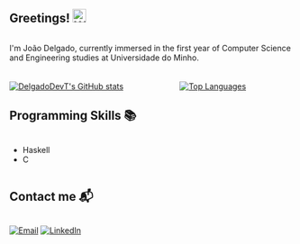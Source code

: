 <div style="display: flex; flex-direction: column; align-items: flex-start; margin-top: 20px;">
  
  ## Greetings! <img src="https://user-images.githubusercontent.com/18350557/176309783-0785949b-9127-417c-8b55-ab5a4333674e.gif" alt="Wave Emoji" width="24" height="24">
  I'm João Delgado, currently immersed in the first year of Computer Science and Engineering studies at Universidade do Minho. 

  <div style="display: flex; justify-content: flex-start; align-items: center; margin-top: 20px;">
    <a href="http://www.github.com/DelgadoDevT" style="margin-right: 50px;">
      <img src="https://github-readme-stats.vercel.app/api?username=DelgadoDevT&show_icons=true&hide=&count_private=true&title_color=a855f7&text_color=ffffff&icon_color=6366f1&bg_color=181824&hide_border=true&show_icons=true" alt="DelgadoDevT's GitHub stats" />
    </a>
    <a href="https://github.com/DelgadoDevT" style="margin-left: 50px;">
      <img src="https://github-readme-stats.vercel.app/api/top-langs/?username=DelgadoDevT&langs_count=10&title_color=a855f7&text_color=ffffff&icon_color=6366f1&bg_color=181824&hide_border=true&locale=en&custom_title=Top%20Languages" alt="Top Languages" />
    </a>
  </div>

  ## Programming Skills 📚
  * Haskell
  * C

  ## Contact me 📬
  [![Email](https://img.shields.io/badge/Gmail-D14836?style=for-the-badge&logo=gmail&logoColor=white)](mailto:joaoteixeira9053@gmail.com)
  [![LinkedIn](https://img.shields.io/badge/LinkedIn-0077B5?style=for-the-badge&logo=linkedin&logoColor=white)](https://www.linkedin.com/in/joao-delgadoei)
</div>
